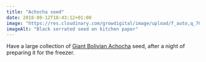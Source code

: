 ```yaml
---
title: "Achocha seed"
date: 2018-09-12T18:43:12+01:00
image: "https://res.cloudinary.com/growdigital/image/upload/f_auto,q_70,w_736/v1544351791/achocha-43730967665.jpg"
imageAlt: "Black serrated seed on kitchen paper"
---
```


Have a large collection of [Giant Bolivian Achocha](http://www.realseeds.co.uk/cucumberrelatives.html) seed, after a night of preparing it for the freezer.
